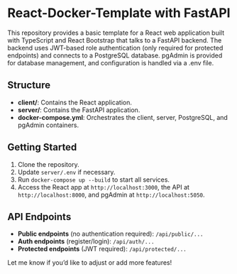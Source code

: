 # React-Docker-Template with FastAPI

This repository provides a basic template for a React web application built with TypeScript and React Bootstrap that talks to a FastAPI backend. The backend uses JWT-based role authentication (only required for protected endpoints) and connects to a PostgreSQL database. pgAdmin is provided for database management, and configuration is handled via a .env file.

## Structure

- **client/**: Contains the React application.
- **server/**: Contains the FastAPI application.
- **docker-compose.yml**: Orchestrates the client, server, PostgreSQL, and pgAdmin containers.

## Getting Started

1. Clone the repository.
2. Update `server/.env` if necessary.
3. Run `docker-compose up --build` to start all services.
4. Access the React app at `http://localhost:3000`, the API at `http://localhost:8000`, and pgAdmin at `http://localhost:5050`.

## API Endpoints

- **Public endpoints** (no authentication required): `/api/public/...`
- **Auth endpoints** (register/login): `/api/auth/...`
- **Protected endpoints** (JWT required): `/api/protected/...`

Let me know if you’d like to adjust or add more features!
